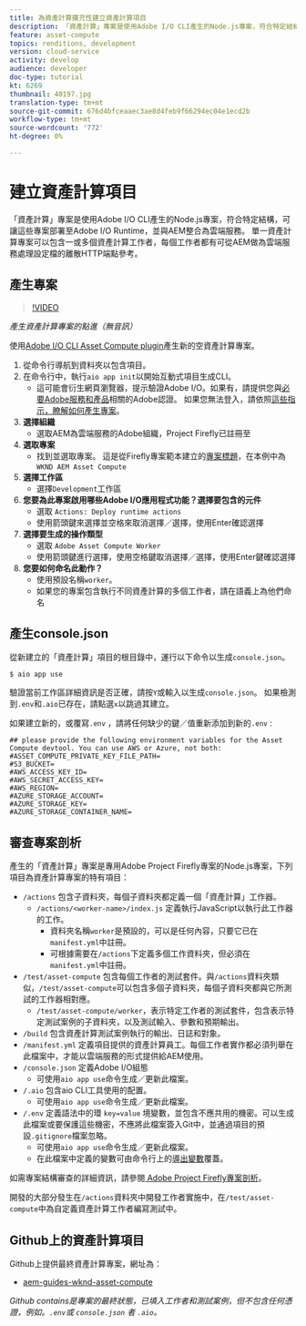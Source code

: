 ```yaml
---
title: 為資產計算擴充性建立資產計算項目
description: 「資產計算」專案是使用Adobe I/O CLI產生的Node.js專案，符合特定結構，可讓這些專案部署至Adobe I/O Runtime，並與AEM整合為雲端服務。
feature: asset-compute
topics: renditions, development
version: cloud-service
activity: develop
audience: developer
doc-type: tutorial
kt: 6269
thumbnail: 40197.jpg
translation-type: tm+mt
source-git-commit: 676d4bfceaaec3ae8d4feb9f66294ec04e1ecd2b
workflow-type: tm+mt
source-wordcount: '772'
ht-degree: 0%

---
```



# 建立資產計算項目

「資產計算」專案是使用Adobe I/O CLI產生的Node.js專案，符合特定結構，可讓這些專案部署至Adobe I/O Runtime，並與AEM整合為雲端服務。 單一資產計算專案可以包含一或多個資產計算工作者，每個工作者都有可從AEM做為雲端服務處理設定檔的離散HTTP端點參考。

## 產生專案

>[!VIDEO](https://video.tv.adobe.com/v/40197/?quality=12&learn=on)

_產生資產計算專案的點進（無音訊）_

使用[Adobe I/O CLI Asset Compute plugin](../set-up/development-environment.md#aio-cli)產生新的空資產計算專案。

1. 從命令行導航到資料夾以包含項目。
1. 在命令行中，執行`aio app init`以開始互動式項目生成CLI。
   + 這可能會衍生網頁瀏覽器，提示驗證Adobe I/O。如果有，請提供您與[必要Adobe服務和產品](../set-up/accounts-and-services.md)相關的Adobe認證。 如果您無法登入，請依照[這些指示，瞭解如何產生專案](https://github.com/AdobeDocs/project-firefly/blob/master/getting_started/first_app.md#42-developer-is-not-logged-in-as-enterprise-organization-user)。
1. __選擇組織__
   + 選取AEM為雲端服務的Adobe組織，Project Firefly已註冊至
1. __選取專案__
   + 找到並選取專案。 這是從Firefly專案範本建立的[專案標題](../set-up/firefly.md)，在本例中為`WKND AEM Asset Compute`
1. __選擇工作區__
   + 選擇`Development`工作區
1. __您要為此專案啟用哪些Adobe I/O應用程式功能？選擇要包含的元件__
   + 選取 `Actions: Deploy runtime actions`
   + 使用箭頭鍵來選擇並空格來取消選擇／選擇，使用Enter確認選擇
1. __選擇要生成的操作類型__
   + 選取 `Adobe Asset Compute Worker`
   + 使用箭頭鍵進行選擇，使用空格鍵取消選擇／選擇，使用Enter鍵確認選擇
1. __您要如何命名此動作？__
   + 使用預設名稱`worker`。
   + 如果您的專案包含執行不同資產計算的多個工作者，請在語義上為他們命名

## 產生console.json

從新建立的「資產計算」項目的根目錄中，運行以下命令以生成`console.json`。

```
$ aio app use
```

驗證當前工作區詳細資訊是否正確，請按`Y`或輸入以生成`console.json`。 如果檢測到`.env`和`.aio`已存在，請點選`x`以跳過其建立。

如果建立新的，或覆寫`.env` ，請將任何缺少的鍵／值重新添加到新的`.env` :

```
## please provide the following environment variables for the Asset Compute devtool. You can use AWS or Azure, not both:
#ASSET_COMPUTE_PRIVATE_KEY_FILE_PATH=
#S3_BUCKET=
#AWS_ACCESS_KEY_ID=
#AWS_SECRET_ACCESS_KEY=
#AWS_REGION=
#AZURE_STORAGE_ACCOUNT=
#AZURE_STORAGE_KEY=
#AZURE_STORAGE_CONTAINER_NAME=
```

## 審查專案剖析

產生的「資產計算」專案是專用Adobe Project Firefly專案的Node.js專案，下列項目為資產計算專案的特有項目：

+ `/actions` 包含子資料夾，每個子資料夾都定義一個「資產計算」工作器。
   + `/actions/<worker-name>/index.js` 定義執行JavaScript以執行此工作器的工作。
      + 資料夾名稱`worker`是預設的，可以是任何內容，只要它已在`manifest.yml`中註冊。
      + 可根據需要在`/actions`下定義多個工作資料夾，但必須在`manifest.yml`中註冊。
+ `/test/asset-compute` 包含每個工作者的測試套件。與`/actions`資料夾類似，`/test/asset-compute`可以包含多個子資料夾，每個子資料夾都與它所測試的工作器相對應。
   + `/test/asset-compute/worker`，表示特定工作者的測試套件，包含表示特定測試案例的子資料夾，以及測試輸入、參數和預期輸出。
+ `/build` 包含資產計算測試案例執行的輸出、日誌和對象。
+ `/manifest.yml` 定義項目提供的資產計算員工。每個工作者實作都必須列舉在此檔案中，才能以雲端服務的形式提供給AEM使用。
+ `/console.json` 定義Adobe I/O組態
   + 可使用`aio app use`命令生成／更新此檔案。
+ `/.aio` 包含aio CLI工具使用的配置。
   + 可使用`aio app use`命令生成／更新此檔案。
+ `/.env` 定義語法中的環 `key=value` 境變數，並包含不應共用的機密。可以生成此檔案或要保護這些機密，不應將此檔案簽入Git中，並通過項目的預設`.gitignore`檔案忽略。
   + 可使用`aio app use`命令生成／更新此檔案。
   + 在此檔案中定義的變數可由命令行上的[導出變數](../deploy/runtime.md)覆蓋。

如需專案結構審查的詳細資訊，請參閱[ Adobe Project Firefly專案剖析](https://github.com/AdobeDocs/project-firefly/blob/master/getting_started/first_app.md#5-anatomy-of-a-project-firefly-application)。

開發的大部分發生在`/actions`資料夾中開發工作者實施中，在`/test/asset-compute`中為自定義資產計算工作者編寫測試中。

## Github上的資產計算項目

Github上提供最終資產計算專案，網址為：

+ [aem-guides-wknd-asset-compute](https://github.com/adobe/aem-guides-wknd-asset-compute)

_Github contains是專案的最終狀態，已填入工作者和測試案例，但不包含任何憑證，例如。`.env`或 `console.json` 者 `.aio`。_


